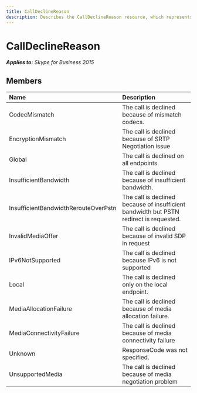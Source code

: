 ```yaml
---
title: CallDeclineReason
description: Describes the CallDeclineReason resource, which represents why a call is declined, and provides a list of the resource's members.
---
```

# CallDeclineReason


_**Applies to:** Skype for Business 2015_

## Members



|**Name**|**Description**|
|:-----|:-----|
|CodecMismatch|The call is declined because of mismatch codecs.|
|EncryptionMismatch|The call is declined because of SRTP Negotiation issue|
|Global|The call is declined on all endpoints.|
|InsufficientBandwidth|The call is declined because of insufficient bandwidth.|
|InsufficientBandwidthRerouteOverPstn|The call is declined because of insufficient bandwidth but PSTN redirect is requested.|
|InvalidMediaOffer|The call is declined because of invalid SDP in request|
|IPv6NotSupported|The call is declined because IPv6 is not supported|
|Local|The call is declined only on the local endpoint.|
|MediaAllocationFailure|The call is declined because of media allocation failure.|
|MediaConnectivityFailure|The call is declined because of media connectivity failure|
|Unknown|ResponseCode was not specified.|
|UnsupportedMedia|The call is declined because of media negotiation problem|
